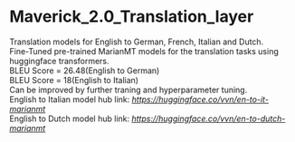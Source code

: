 # Maverick_2.0_Translation_layer
Translation models for English to German, French, Italian and Dutch.\
Fine-Tuned pre-trained MarianMT models for the translation tasks using huggingface transformers.\
BLEU Score = 26.48(English to German) \
BLEU Score = 18(English to Italian) \
Can be improved by further traning and hyperparameter tuning.\
English to Italian model hub link: _https://huggingface.co/vvn/en-to-it-marianmt_ \
English to Dutch model hub link: _https://huggingface.co/vvn/en-to-dutch-marianmt_
